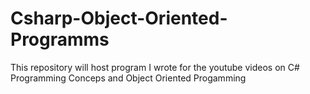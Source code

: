 # Csharp-Object-Oriented-Programms
 This repository will host program I wrote for the youtube videos on C# Programming Conceps and Object Oriented Progamming
